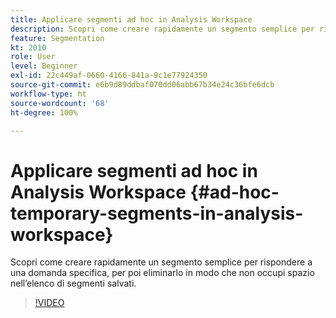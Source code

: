 ```yaml
---
title: Applicare segmenti ad hoc in Analysis Workspace
description: Scopri come creare rapidamente un segmento semplice per rispondere a una domanda specifica, per poi eliminarlo in modo che non occupi spazio nell’elenco di segmenti salvati.
feature: Segmentation
kt: 2010
role: User
level: Beginner
exl-id: 22c449af-0660-4166-841a-9c1e77924350
source-git-commit: e6b9d89ddbaf070dd06abb67b34e24c36bfe6dcb
workflow-type: ht
source-wordcount: '68'
ht-degree: 100%

---
```


# Applicare segmenti ad hoc in Analysis Workspace {#ad-hoc-temporary-segments-in-analysis-workspace}

Scopri come creare rapidamente un segmento semplice per rispondere a una domanda specifica, per poi eliminarlo in modo che non occupi spazio nell’elenco di segmenti salvati.

>[!VIDEO](https://video.tv.adobe.com/v/23978/?quality=12&learn=on)
